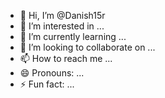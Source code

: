 - 👋 Hi, I’m @Danish15r
- 👀 I’m interested in ...
- 🌱 I’m currently learning ...
- 💞️ I’m looking to collaborate on ...
- 📫 How to reach me ...
- 😄 Pronouns: ...
- ⚡ Fun fact: ...

<!---
Danish15r/Danish15r is a ✨ special ✨ repository because its `README.md` (this file) appears on your GitHub profile.
You can click the Preview link to take a look at your changes.
--->
